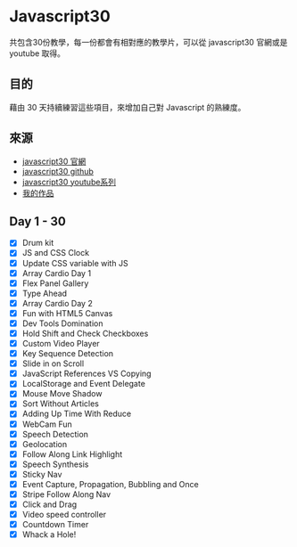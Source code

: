 # Javascript30
共包含30份教學，每一份都會有相對應的教學片，可以從 javascript30 官網或是 youtube 取得。

## 目的
藉由 30 天持續練習這些項目，來增加自己對 Javascript 的熟練度。

## 來源
+ [javascript30 官網](https://javascript30.com/)
+ [javascript30 github](https://github.com/wesbos/JavaScript30)
+ [javascript30 youtube系列](https://www.youtube.com/watch?v=VuN8qwZoego&list=PLu8EoSxDXHP6CGK4YVJhL_VWetA865GOH&ab_channel=WesBos)
+ [我的作品](https://aleetsaiya.github.io/javascript30/)

## Day 1 - 30
- [x] Drum kit	
- [x] JS and CSS Clock	
- [x] Update CSS variable with JS	
- [x] Array Cardio Day 1	
- [x] Flex Panel Gallery	
- [x] Type Ahead	
- [x] Array Cardio Day 2
- [x] Fun with HTML5 Canvas
- [x] Dev Tools Domination
- [x] Hold Shift and Check Checkboxes
- [x] Custom Video Player	
- [x] Key Sequence Detection
- [x] Slide in on Scroll	
- [x] JavaScript References VS Copying
- [x] LocalStorage and Event Delegate
- [x] Mouse Move Shadow	
- [x] Sort Without Articles
- [x] Adding Up Time With Reduce
- [x] WebCam Fun
- [x] Speech Detection
- [x] Geolocation	
- [x] Follow Along Link Highlight	
- [x] Speech Synthesis	
- [x] Sticky Nav	
- [x] Event Capture, Propagation, Bubbling and Once	
- [x] Stripe Follow Along Nav
- [x] Click and Drag	
- [x] Video speed controller	
- [x] Countdown Timer	
- [x] Whack a Hole!	
